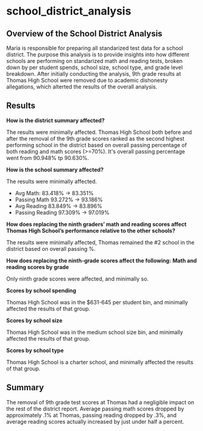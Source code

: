 # school_district_analysis

## Overview of the School District Analysis
Maria is responsible for preparing all standarized test data for a school district. The purpose this analysis is to provide insights into how different schools are performing on standarized math and reading tests, broken down by per student spends, school size, school type, and grade level breakdown. After initially conducting the analysis, 9th grade results at Thomas High School were removed due to academic dishonesty allegations, which alterted the results of the overall analysis.

## Results
**How is the district summary affected?**

The results were minimally affected. Thomas High School both before and after the removal of the 9th grade scores ranked as the second highest performing school in the district based on overall passing percentage of both reading and math scores (>=70%). It's overall passing percentage went from 90.948% tp 90.630%.

**How is the school summary affected?**

The results were minimally affected.
  * Avg Math: 83.418% -> 83.351%
  * Passing Math 93.272% -> 93.186%
  * Avg Reading 83.849% -> 83.896%
  * Passing Reading 97.309% -> 97.019%

**How does replacing the ninth graders’ math and reading scores affect Thomas High School’s performance relative to the other schools?**

The results were minimally affected, Thomas remained the #2 school in the district based on overall passing %.

**How does replacing the ninth-grade scores affect the following:**
  **Math and reading scores by grade**
  
  Only ninth grade scores were affected, and minimally so.

  **Scores by school spending**
  
  Thomas High School was in the $631-645 per student bin, and minimally affected the results of that group.
  
  **Scores by school size**
  
  Thomas High School was in the medium school size bin, and minimally affected the results of that group.

  **Scores by school type**
  
  Thomas High School is a charter school, and minimally affected the results of that group.

## Summary
The removal of 9th grade test scores at Thomas had a negligible impact on the rest of the district report. Average passing math scores dropped by approximately .1% at Thomas, passing reading dropped by .3%, and average reading scores actually increased by just under half a percent.
